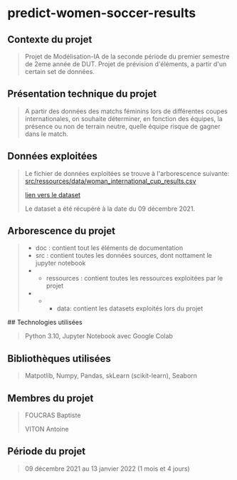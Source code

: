 # predict-women-soccer-results


## Contexte du projet
>
> Projet de Modélisation-IA de la seconde période du premier semestre de 2eme année de DUT.
> Projet de prévision d'éléments, a partir d'un certain set de données.
>

## Présentation technique du projet
>
> A partir des données des matchs féminins lors de différentes coupes internationales, on souhaite déterminer, en fonction des équipes, la présence ou non de terrain neutre, quelle équipe risque de gagner dans le match. 
>

## Données exploitées
>
> Le fichier de données exploitées se trouve à l'arborescence suivante: [src/ressources/data/woman_international_cup_results.csv](src/ressources/data/woman_international_cup_results.csv)
>
> [lien vers le dataset](https://www.kaggle.com/martj42/womens-international-football-results)
>
> Le dataset a été récupéré à la date du 09 décembre 2021.
>

## Arborescence du projet
>
> *   doc : contient tout les éléments de documentation
> *   src : contient toutes les données sources, dont nottament le jupyter notebook
> *   *   ressources : contient toutes les ressources exploitées par le projet
> *   *   *   data: contient les datasets exploités lors du projet
>

## Technologies utilisées
>
> Python 3.10, Jupyter Notebook avec Google Colab
>

## Bibliothèques utilisées
>
> Matpotlib, Numpy, Pandas, skLearn (scikit-learn), Seaborn
>

## Membres du projet
> 
> FOUCRAS Baptiste
>
> VITON Antoine
>

## Période du projet
>
> 09 décembre 2021 au 13 janvier 2022 (1 mois et 4 jours)
>

